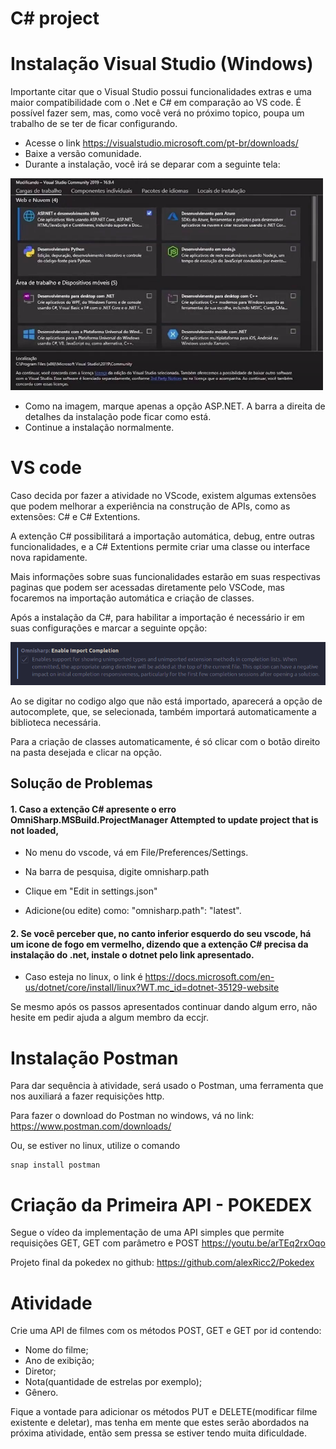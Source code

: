 # C# project

# Instalação Visual Studio (Windows) 
Importante citar que o Visual Studio possui funcionalidades extras e uma maior compatibilidade com o .Net e C# em comparação ao VS code.
É possível fazer sem, mas, como você verá no próximo topico, poupa um trabalho de se ter de ficar configurando.

- Acesse o link https://visualstudio.microsoft.com/pt-br/downloads/
- Baixe a versão comunidade.
- Durante a instalação, você irá se deparar com a seguinte tela:

<img src="./imagens/tela_atividade3.png" alt="tela" width="500"/>

- Como na imagem, marque apenas a opção ASP.NET. A barra a direita de detalhes da instalação pode ficar como está.
- Continue a instalação normalmente.

# VS code
Caso decida por fazer a atividade no VScode, existem algumas extensões que podem melhorar a experiência na construção de APIs, como as extensões: C# e C# Extentions.

A extenção C# possibilitará a importação automática, debug, entre outras funcionalidades, e a C# Extentions permite criar uma classe ou interface nova rapidamente.

Mais informações sobre suas funcionalidades estarão em suas respectivas paginas que podem ser acessadas diretamente pelo VSCode, mas focaremos na importação automática e criação de classes.

Após a instalação da C#, para habilitar a importação é necessário ir em suas configurações e marcar a seguinte opção: 

![image](./imagens/opcao_atividade3.png)

Ao se digitar no codigo algo que não está importado, aparecerá a opção de autocomplete, que, se selecionada, também importará automaticamente a biblioteca necessária.

Para a criação de classes automaticamente, é só clicar com o botão direito na pasta desejada e clicar na opção.


## Solução de Problemas
#### 1. Caso a extenção C# apresente o erro **OmniSharp.MSBuild.ProjectManager Attempted to update project that is not loaded**,

- No menu do vscode, vá em File/Preferences/Settings.

- Na barra de pesquisa, digite omnisharp.path

- Clique em "Edit in settings.json"

- Adicione(ou edite) como: "omnisharp.path": "latest".

#### 2. Se você perceber que, no canto inferior esquerdo do seu vscode, há um icone de fogo em vermelho, dizendo que a extenção C# precisa da instalação do .net, instale o dotnet pelo link apresentado.

- Caso esteja no linux, o link é  https://docs.microsoft.com/en-us/dotnet/core/install/linux?WT.mc_id=dotnet-35129-website 

Se mesmo após os passos apresentados continuar dando algum erro, não hesite em pedir ajuda a algum membro da eccjr.

# Instalação Postman

Para dar sequência à atividade, será usado o Postman, uma ferramenta que nos auxiliará a fazer requisições http.

Para fazer o download do Postman no windows, vá no link: https://www.postman.com/downloads/ 

Ou, se estiver no linux, utilize o comando

```
snap install postman
```

# Criação da Primeira API - POKEDEX
Segue o vídeo da implementação de uma API simples que permite requisições GET, GET com parâmetro e POST
https://youtu.be/arTEq2rxOqo

Projeto final da pokedex no github:
https://github.com/alexRicc2/Pokedex

# Atividade
Crie uma API de filmes com os métodos POST, GET e GET por id contendo:
- Nome do filme;
- Ano de exibição;
- Diretor;
- Nota(quantidade de estrelas por exemplo);
- Gênero.

Fique a vontade para adicionar os métodos PUT e DELETE(modificar filme existente e deletar), mas tenha em mente que estes serão abordados na próxima atividade, então sem pressa se estiver tendo muita dificuldade.
